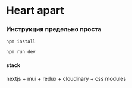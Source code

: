 # Heart apart

### Инструкция предельно проста

```npm install```

```npm run dev```

#### stack
nextjs + mui + redux + cloudinary + css modules

